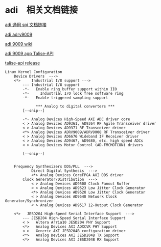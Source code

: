 # adi　相关文档链接

[adi 通用 spi 文档链接](https://wiki.analog.com/_media/resources/technical-guides/adispi_rev_1p0_customer.pdf?doc=AD9542.pdf)

[adi adrv9009](https://www.analog.com/cn/products/adrv9009.html#product-documentation)

[adi 9009 wiki](https://wiki.analog.com/resources/tools-software/linux-drivers/iio-transceiver/adrv9009)

[adi 9009 app Talise-API](https://www.analog.com/en/design-center/landing-pages/001/transceiver-evaluation-software.html)

[talise-api release](https://www.analog.com/media/en/evaluation-boards-kits/evaluation-software/Talise_Release_6-0_Customer_%20Release_%20Notes_3-6-0-6.pdf)

```
Linux Kernel Configuration
	Device Drivers  --->
	<*>     Industrial I/O support --->
	    --- Industrial I/O support
	    -*-   Enable ring buffer support within IIO
	    -*-     Industrial I/O lock free software ring
	    -*-   Enable triggered sampling support

	          *** Analog to digital converters ***
	    [--snip--]

		-*- Analog Devices High-Speed AXI ADC driver core
		< > Analog Devices AD9361, AD9364 RF Agile Transceiver driver
		< > Analog Devices AD9371 RF Transceiver driver
		<*> Analog Devices ADRV9009/ADRV9008 RF Transceiver driver
		< > Analog Devices AD6676 Wideband IF Receiver driver
		< > Analog Devices AD9467, AD9680, etc. high speed ADCs
		< > Analog Devices Motor Control (AD-FMCMOTCON) drivers

	    [--snip--]
	    

	Frequency Synthesizers DDS/PLL  --->
    		Direct Digital Synthesis  --->
	 		<*> Analog Devices CoreFPGA AXI DDS driver
		Clock Generator/Distribution  --->	
			< > Analog Devices AD9508 Clock Fanout Buffer                 
			< > Analog Devices AD9523 Low Jitter Clock Generator          
			<*> Analog Devices AD9528 Low Jitter Clock Generator          
			< > Analog Devices AD9548 Network Clock Generator/Synchronizer
			< > Analog Devices AD9517 12-Output Clock Generator  	

	<*>   JESD204 High-Speed Serial Interface Support  --->
		--- JESD204 High-Speed Serial Interface Support  
		< >   Altera Arria10 JESD204 PHY Support         
		<*>   Analog Devices AXI ADXCVR PHY Support      
		< >   Generic AXI JESD204B configuration driver  
		<*>   Analog Devices AXI JESD204B TX Support     
		<*>   Analog Devices AXI JESD204B RX Support  
```
